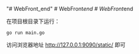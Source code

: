 "# WebFront_end" 
#   W e b F r o n t _ e n d 
 
 #   W e b F r o n t _ e n d 
 
 

在项目根目录下运行：

```
go run main.go
```

访问浏览器地址 http://127.0.0.1:9090/static/ 即可